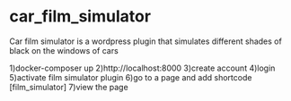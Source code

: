 # car_film_simulator
Car film simulator is a wordpress plugin that simulates different shades of black on the windows of cars

1)docker-composer up
2)http://localhost:8000
3)create account
4)login
5)activate film simulator plugin
6)go to a page and add shortcode  [film_simulator]
7)view the page
